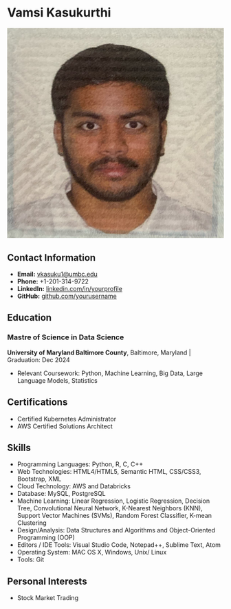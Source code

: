# Vamsi Kasukurthi

![Headshot](headshot.jpg)

## Contact Information
- **Email:** vkasuku1@umbc.edu
- **Phone:** +1-201-314-9722
- **LinkedIn:** [linkedin.com/in/yourprofile]([https://linkedin.com/in/yourprofile](https://www.linkedin.com/in/vamsi-kasukurthi-648395191/))
- **GitHub:** [github.com/yourusername](https://github.com/v-kasukurthi)

## Education
### Mastre of Science in Data Science
**University of Maryland Baltimore County**, Baltimore, Maryland | Graduation: Dec 2024
- Relevant Coursework: Python, Machine Learning, Big Data, Large Language Models, Statistics

## Certifications
- Certified Kubernetes Administrator
- AWS Certified Solutions Architect

## Skills
- Programming Languages: Python, R, C, C++
- Web Technologies: HTML4/HTML5, Semantic HTML, CSS/CSS3, Bootstrap, XML
- Cloud Technology: AWS and Databricks
- Database: MySQL, PostgreSQL
- Machine Learning: Linear Regression, Logistic Regression, Decision Tree, Convolutional Neural Network, K-Nearest Neighbors (KNN), Support Vector Machines (SVMs), Random Forest Classifier, K-mean Clustering
- Design/Analysis: Data Structures and Algorithms and Object-Oriented Programming (OOP)
- Editors / IDE Tools: Visual Studio Code, Notepad++, Sublime Text, Atom
- Operating System: MAC OS X, Windows, Unix/ Linux
- Tools: Git

## Personal Interests
- Stock Market Trading
